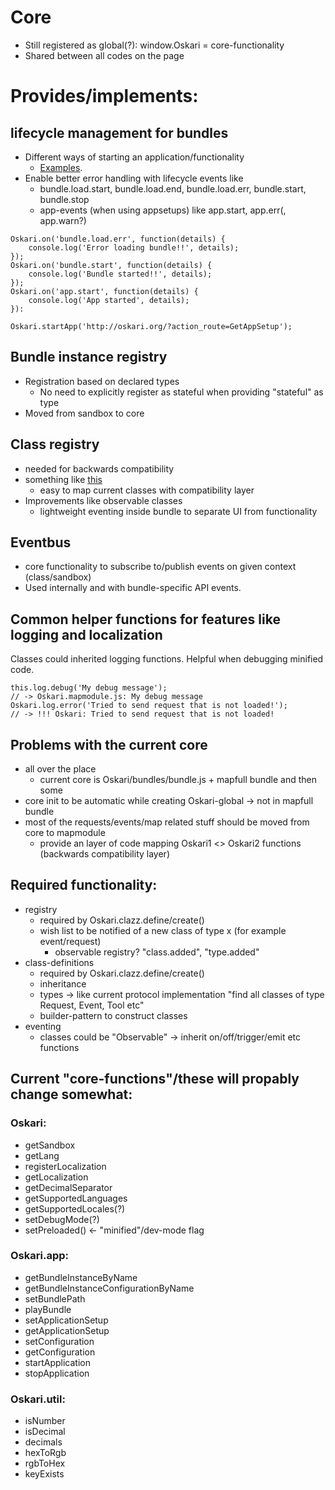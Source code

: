 # Core

- Still registered as global(?): window.Oskari = core-functionality
- Shared between all codes on the page

# Provides/implements:

## lifecycle management for bundles

- Different ways of starting an application/functionality
	- [Examples](bundleloader).
- Enable better error handling with lifecycle events like
	- bundle.load.start, bundle.load.end, bundle.load.err, bundle.start, bundle.stop
	- app-events (when using appsetups) like app.start, app.err(, app.warn?)

```
Oskari.on('bundle.load.err', function(details) {
	console.log('Error loading bundle!!', details);
});
Oskari.on('bundle.start', function(details) {
	console.log('Bundle started!!', details);
});
Oskari.on('app.start', function(details) {
	console.log('App started', details);
}):

Oskari.startApp('http://oskari.org/?action_route=GetAppSetup');
```
## Bundle instance registry
- Registration based on declared types
	- No need to explicitly register as stateful when providing "stateful" as type
- Moved from sandbox to core

##  Class registry
- needed for backwards compatibility
- something like [this](https://github.com/ZakarFin/modularjs/blob/master/tests/class-definition.js)
	- easy to map current classes with compatibility layer
- Improvements like observable classes
	- lightweight eventing inside bundle to separate UI from functionality

## Eventbus
- core functionality to subscribe to/publish events on given context (class/sandbox)
- Used internally and with bundle-specific API events.

## Common helper functions for features like logging and localization

Classes could inherited logging functions. Helpful when debugging minified code.

```
this.log.debug('My debug message');
// -> Oskari.mapmodule.js: My debug message
Oskari.log.error('Tried to send request that is not loaded!');
// -> !!! Oskari: Tried to send request that is not loaded!
```

## Problems with the current core

- all over the place
	- current core is Oskari/bundles/bundle.js + mapfull bundle and then some
- core init to be automatic while creating Oskari-global -> not in mapfull bundle
- most of the requests/events/map related stuff should be moved from core to mapmodule
	- provide an layer of code mapping Oskari1 <> Oskari2 functions (backwards compatibility layer)


## Required functionality:
- registry
	- required by Oskari.clazz.define/create() 
	- wish list to be notified of a new class of type x (for example event/request)
		- observable registry? "class.added", "type.added"
- class-definitions
	- required by Oskari.clazz.define/create()
	- inheritance
	- types -> like current protocol implementation "find all classes of type Request, Event, Tool etc"
	- builder-pattern to construct classes
- eventing
	- classes could be "Observable" -> inherit on/off/trigger/emit etc functions


## Current "core-functions"/these will propably change somewhat:

### Oskari:

- getSandbox
- getLang
- registerLocalization
- getLocalization
- getDecimalSeparator
- getSupportedLanguages
- getSupportedLocales(?)
- setDebugMode(?)
- setPreloaded() <- "minified"/dev-mode flag

### Oskari.app:

- getBundleInstanceByName
- getBundleInstanceConfigurationByName
- setBundlePath
- playBundle
- setApplicationSetup
- getApplicationSetup
- setConfiguration
- getConfiguration
- startApplication
- stopApplication

### Oskari.util:
- isNumber
- isDecimal
- decimals
- hexToRgb
- rgbToHex
- keyExists